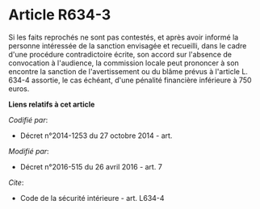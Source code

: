 # Article R634-3

Si les faits reprochés ne sont pas contestés, et après avoir informé la personne intéressée de la sanction envisagée et
recueilli, dans le cadre d'une procédure contradictoire écrite, son accord sur l'absence de convocation à l'audience, la
commission  locale peut prononcer à son encontre la sanction de l'avertissement ou du blâme prévus à l'article L. 634-4
assortie, le cas échéant, d'une pénalité financière inférieure à 750 euros.

**Liens relatifs à cet article**

_Codifié par_:

  - Décret n°2014-1253 du 27 octobre 2014 - art.

_Modifié par_:

  - Décret n°2016-515 du 26 avril 2016 - art. 7

_Cite_:

  - Code de la sécurité intérieure - art. L634-4
